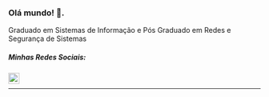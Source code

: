 ### Olá mundo! 👋.
Graduado em Sistemas de Informação e Pós Graduado em Redes e Segurança de Sistemas<br/>


##### Minhas Redes Sociais:
<a href="https://x.com/br470_sc">
  <img align="left" alt="BR470 SC | X" width="22px" height="22px" src="https://uxwing.com/wp-content/themes/uxwing/download/brands-and-social-media/x-social-media-logo-icon.png" />
</a>
<br />

*************
